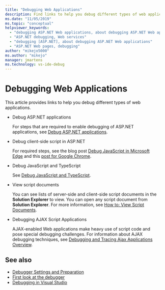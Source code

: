 ```yaml
---
title: "Debugging Web Applications"
description: Find links to help you debug different types of web applications, such as ASP.NET apps, JavaScript and TypeScript apps, or AJAX script apps.
ms.date: "11/05/2019"
ms.topic: "conceptual"
helpviewer_keywords:
  - "debugging ASP.NET Web applications, about debugging ASP.NET Web applications"
  - "ASP.NET debugging, Web services"
  - "debugging [ASP.NET], about debugging ASP.NET Web applications"
  - "ASP.NET Web pages, debugging"
author: "mikejo5000"
ms.author: "mikejo"
manager: jmartens
ms.technology: vs-ide-debug
---
```

# Debugging Web Applications


This article provides links to help you debug different types of web applications.

- Debug ASP.NET applications

  For steps that are required to enable debugging of ASP.NET applications, see [Debug ASP.NET applications](how-to-enable-debugging-for-aspnet-applications.md).

- Debug client-side script in ASP.NET

  For required steps, see the blog post [Debug JavaScript in Microsoft Edge](https://devblogs.microsoft.com/visualstudio/debug-javascript-in-microsoft-edge-from-visual-studio/) and this [post for Google Chrome](https://devblogs.microsoft.com/aspnet/client-side-debugging-of-asp-net-projects-in-google-chrome).

- Debug JavaScript and TypeScript

  See [Debug JavaScript and TypeScript](../javascript/debug-nodejs.md).

- View script documents

  You can see lists of server-side and client-side script documents in the **Solution Explorer** to view. You can open any script document from **Solution Explorer**. For more information, see [How to: View Script Documents](../debugger/how-to-view-script-documents.md).

- Debugging AJAX Script Applications

  AJAX-enabled Web applications make heavy use of script code and pose special debugging challenges. For information about AJAX debugging techniques, see [Debugging and Tracing Ajax Applications Overview](/previous-versions/bb398817(v=vs.140)).

## See also

- [Debugger Settings and Preparation](../debugger/debugger-settings-and-preparation.md)
- [First look at the debugger](../debugger/debugger-feature-tour.md)
- [Debugging in Visual Studio](../debugger/index.yml)